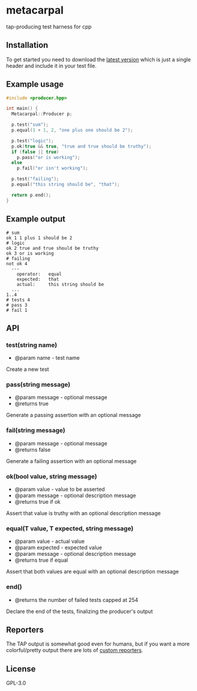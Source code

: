 # metacarpal

tap-producing test harness for cpp

## Installation

To get started you need to download the [latest version](https://raw.githubusercontent.com/huijari/metacarpal/master/producer.hpp)
which is just a single header and include it in your test file.

## Example usage

```cpp
#include <producer.hpp>

int main() {
  Metacarpal::Producer p;

  p.test("sum");
  p.equal(1 + 1, 2, "one plus one should be 2");

  p.test("logic");
  p.ok(true && true, "true and true should be truthy");
  if (false || true)
    p.pass("or is working");
  else
    p.fail("or isn't working");

  p.test("failing");
  p.equal("this string should be", "that");

  return p.end();
}
```

## Example output

```
# sum
ok 1 1 plus 1 should be 2
# logic
ok 2 true and true should be truthy
ok 3 or is working
# failing
not ok 4
  ---
    operator:   equal
    expected:   that
    actual:     this string should be
  ...
1..4
# tests 4
# pass 3
# fail 1
```

## API

### test(string name)

- @param name - test name

Create a new test

### pass(string message)

- @param message - optional message
- @returns true

Generate a passing assertion with an optional message

### fail(string message)

- @param message - optional message
- @returns false

Generate a failing assertion with an optional message

### ok(bool value, string message)

- @param value - value to be asserted
- @param message - optional description message
- @returns true if ok

Assert that value is truthy with an optional description message

### equal(T value, T expected, string message)

- @param value - actual value
- @param expected - expected value
- @param message - optional description message
- @returns true if equal

Assert that both values are equal with an optional description message

### end()

- @returns the number of failed tests capped at 254

Declare the end of the tests, finalizing the producer's output

## Reporters

The TAP output is somewhat good even for humans,
but if you want a more colorful/pretty output there are lots of [custom reporters](https://github.com/sindresorhus/awesome-tap#reporters).

## License

GPL-3.0
